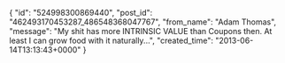  {
   "id": "524998300869440",
   "post_id": "462493170453287_486548368047767",
   "from_name": "Adam Thomas",
   "message": "My shit has more INTRINSIC VALUE than Coupons then. At least I can grow food with it naturally...",
   "created_time": "2013-06-14T13:13:43+0000"
 }
